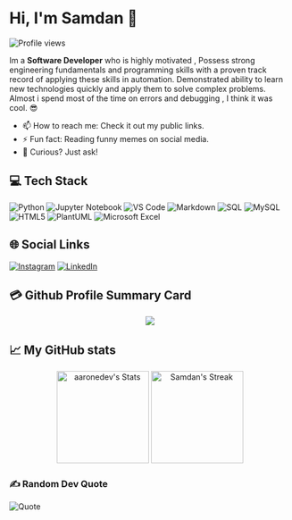 # Hi, I'm Samdan 👋
![Profile views](https://komarev.com/ghpvc/?username=samdansk2&label=Profile%20views&color=60598F&style=flat)

<div class="github-introduction">

Im a **Software Developer** who is  highly motivated , Possess strong engineering fundamentals and programming skills with a proven track record of applying these skills in automation. Demonstrated ability to learn new technologies quickly and apply them to solve complex problems. Almost i spend most of the time on errors and debugging , I think it was cool. 😎

</div>

- 📫 How to reach me: Check it out my public links.
- ⚡ Fun fact: Reading funny memes on social media.
-  💬 Curious? Just ask!

## 💻 Tech Stack

<div class="badges-intro">

![Python](https://img.shields.io/badge/-Python-000000?style=flat&logo=python&logoColor=#3776AB)
![Jupyter Notebook](https://img.shields.io/badge/-Jupyter%20Notebook-000000?style=flat&logo=jupyter&logoColor=#F37626)
![VS Code](https://img.shields.io/badge/-VS%20Code-000000?style=flat&logo=visual-studio-code&logoColor=#007ACC)
![Markdown](https://img.shields.io/badge/-Markdown-000000?style=flat&logo=markdown&logoColor=#000000)
![SQL](https://img.shields.io/badge/-SQL-000000?style=flat&logo=sql&logoColor=#4479A1)
![MySQL](https://img.shields.io/badge/-MySQL-000000?style=flat&logo=mysql&logoColor=#4479A1)
![HTML5](https://img.shields.io/badge/-HTML5-000000?style=flat&logo=html5&logoColor=#E34F26)
![PlantUML](https://img.shields.io/badge/-PlantUML-000000?style=flat&logo=plantuml&logoColor=#32C850)
![Microsoft Excel](https://img.shields.io/badge/-Microsoft%20Excel-000000?style=flat&logo=microsoft-excel&logoColor=#217346)

</div>

## 🌐 Social Links
[![Instagram](https://img.shields.io/badge/Instagram-E4405F?style=for-the-badge&logo=instagram&logoColor=white)](https://www.instagram.com/_drag_xagger__/) [![LinkedIn](https://img.shields.io/badge/LinkedIn-0077B5?style=for-the-badge&logo=linkedin&logoColor=white)](https://www.linkedin.com/in/samdanshaik) 

## 💳 Github Profile Summary Card
<p align="center">
  <img src="https://github-profile-summary-cards.vercel.app/api/cards/profile-details?username=samdansk2&theme=vue"/>
</p>

## 📈 My GitHub stats

<div class="badges-githubstats">
  <p align="center">
    <img src="https://github-readme-stats.vercel.app/api?username=samdansk2&theme=tokyonight&show_icons=true&hide_border=true&count_private=true" alt="aaronedev's Stats" height="165">
    <img src="https://github-readme-streak-stats.herokuapp.com/?user=samdansk2&theme=tokyonight&hide_border=true" alt="Samdan's Streak" height="165">
  </p>
</div>

### ✍️ Random Dev Quote

![Quote](https://quotes-github-readme.vercel.app/api?type=horizontal&theme=&quote=Code%20has%20a%20magnetic%20ability%20to%20draw%20money.)

